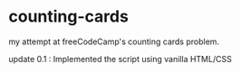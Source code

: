 # counting-cards
my attempt at freeCodeCamp's counting cards problem.

update 0.1 : Implemented the script using vanilla HTML/CSS
